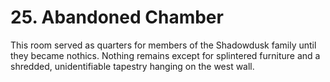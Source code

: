 # 25. Abandoned Chamber

This room served as quarters for members of the Shadowdusk family until they became nothics. Nothing remains except for splintered furniture and a shredded, unidentifiable tapestry hanging on the west wall.